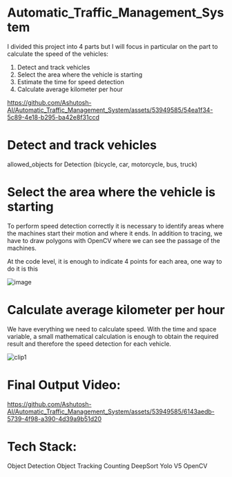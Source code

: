 # Automatic_Traffic_Management_System







I divided this project into 4 parts but I will focus in particular on the part to calculate the speed of the vehicles:

1) Detect and track vehicles
2) Select the area where the vehicle is starting
3) Estimate the time for speed detection
4) Calculate average kilometer per hour

https://github.com/Ashutosh-AI/Automatic_Traffic_Management_System/assets/53949585/54ea1f34-5c89-4e18-b295-ba42e8f31ccd

# Detect and track vehicles

allowed_objects for Detection
(bicycle, car, motorcycle, bus, truck)




# Select the area where the vehicle is starting
To perform speed detection correctly it is necessary to identify areas where the machines start their motion and where it ends. In addition to tracing, we have to draw polygons with OpenCV where we can see the passage of the machines.

At the code level, it is enough to indicate 4 points for each area, one way to do it is this

![image](https://github.com/Ashutosh-AI/Automatic_Traffic_Management_System/assets/53949585/0ad2de31-28d1-41b6-ad84-0fc6cb0db7a8)


# Calculate average kilometer per hour
We have everything we need to calculate speed. With the time and space variable, a small mathematical calculation is enough to obtain the required result and therefore the speed detection for each vehicle.

![clip1](https://github.com/Ashutosh-AI/Automatic_Traffic_Management_System/assets/53949585/b7f78040-d380-4fbc-b803-138fbd0f3c8a)


# Final Output Video:

https://github.com/Ashutosh-AI/Automatic_Traffic_Management_System/assets/53949585/6143aedb-5739-4f98-a390-4d39a9b51d20




# Tech Stack:
Object Detection
Object Tracking
Counting
DeepSort
Yolo V5
OpenCV
